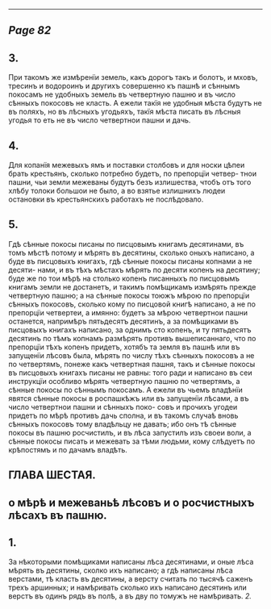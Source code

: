 

---
*Page 82*
---

## 3.
При такомъ же измѣренїи земель, какъ дорогъ такъ и болотъ, и мховъ, тресинъ и водороинъ и другихъ совершенно къ пашнѣ и сѣннымъ покосамъ не удобныхъ земель въ четвертную пашню и въ число сѣнныхъ покосовъ не класть. А ежели такїя не удобныя мѣста будутъ не въ поляхъ, но въ лѣсныхъ угодьяхъ, такїя мѣста писать въ лѣсныя угодья то еть не въ число четвертнои пашни и дачь.
## 4.
Для копанїя межевыхъ ямъ и поставки столбовъ и для носки цѣпеи брать крестьянъ, сколько потребно будетъ, по препорцїи четвер- тнои пашни, чьи земли межеваны будутъ безъ излишества, чтобъ отъ того хлѣбу толоки большои не было, а во взятье излишнихъ людеи остановки въ крестьянскихъ работахъ не послѣдовало.
## 5.
Гдѣ сѣнные покосы писаны по писцовымъ книгамъ десятинами, въ томъ мѣстѣ потому и мѣрять въ десятины, сколько оныхъ написано, а буде въ писцовыхъ книгахъ, гдѣ сѣнные покосы писаны копнами а не десяти- нами, и въ тѣхъ мѣстахъ мѣрять по десяти копенъ на десятину; буде же по тои мѣрѣ на столько копенъ писанныхъ по писцовымъ книгамъ земли не достанетъ, и такимъ помѣщикамъ измѣрять прежде четвертную пашню; а на сѣнные покосы тоюжъ мѣрою по препорцїи сѣнныхъ покосовъ, сколько кому по писцовой книгѣ написано, а не по препорцїи четвертеи, а имянно: будетъ за мѣрою четвертнои пашни останется, напримѣръ пятьдесятъ десятинъ, а за помѣщиками въ писцовыхъ книгахъ написано, за однимъ сто копенъ, и ту пятьдесятъ десятинъ по тѣмъ копнамъ размѣрять противъ вышеписаннаго, что по препорцїи тѣхъ копенъ придетъ, хотябъ та земля въ пашнѣ или въ запущенїи лѣсовъ была, мѣрять по числу тѣхъ сѣнныхъ покосовъ а не по четвертямъ, понеже какъ четвертная пашня, такъ и сѣнные покосы въ писцовыхъ книгахъ писаны не равны: того ради и написано въ сеи инструкцїи особливо мѣрять четвертную пашню по четвертямъ, а сѣнные покосы по сѣннымъ покосамъ. А ежели въ чьемъ владѣнїи явятся сѣнные покосы в роспашкѣжъ или въ запущенїи лѣсами, а въ число четвертнои пашни и сѣнныхъ поко- совъ и прочихъ угодеи придетъ по мѣрѣ противъ дачь сполна, и въ такомъ случаѣ вновь сѣнныхъ покосовъ тому владѣльцу не давать; ибо онъ тѣ сѣнные покосы въ пашню росчистилъ, и въ лѣса запустилъ изъ своеи воли, а сѣнные покосы писать и межевать за тѣми людьми, кому слѣдуетъ по крѣпостямъ и по дачамъ владѣть.
## ГЛАВА ШЕСТАЯ.
## о мѣрѣ и межеваньѣ лѣсовъ и о росчистныхъ лѣсахъ въ пашню.
## 1.
За нѣкоторыми помѣщиками написаны лѣса десятинами, и оные лѣса мѣрять въ десятины, сколко ихъ написано; а гдѣ написаны лѣса верстами, тѣ класть въ десятины, а версту считать по тысячѣ саженъ трехъ аршинных; и намѣривать сколько ихъ написано десятинъ или верстъ въ одинъ рядъ въ полѣ, а въ дву по томужъ не намѣривать.
*2.*